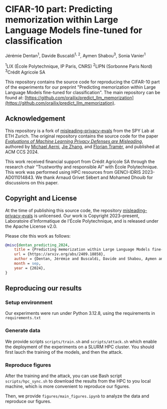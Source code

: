 # CIFAR-10 part: Predicting memorization within Large Language Models fine-tuned for classification

Jérémie Dentan<sup>1</sup>, Davide Buscaldi<sup>1, 2</sup>, Aymen Shabou<sup>3</sup>, Sonia Vanier<sup>1</sup>

<sup>1</sup>LIX (École Polytechnique, IP Paris, CNRS) <sup>2</sup>LIPN (Sorbonne Paris Nord) <sup>3</sup>Crédit Agricole SA

This repository contains the source code for reproducing the CIFAR-10 part of the experiments for our preprint "Predicting memorization within Large Language Models fine-tuned for classification". The main repository can be found at: [https://github.com/orailix/predict_llm_memorization](https://github.com/orailix/predict_llm_memorization).

## Acknowledgement

This repository is a fork of [misleading-privacy-evals](https://github.com/ethz-spylab/misleading-privacy-evals) from the SPY Lab at ETH Zurich. The original repository contains the source code for the paper [*Evaluations of Machine Learning Privacy Defenses are Misleading*](https://arxiv.org/abs/2404.17399), authored by [Michael Aerni](https://www.michaelaerni.com/), [Jie Zhang](https://zj-jayzhang.github.io/), and [Florian Tramèr](https://floriantramer.com/), and published at ACM CCS 2024.

This work received financial support from Crédit Agricole SA through the research chair “Trustworthy and responsible AI” with École Polytechnique. This work was performed using HPC resources from GENCI-IDRIS 2023-AD011014843. We thank Arnaud Grivet Sébert and Mohamed Dhouib for discussions on this paper.

## Copyright and License

At the time of publishing this source code, the repository [misleading-privacy-evals](https://github.com/ethz-spylab/misleading-privacy-evals) is unlicensed. Our work is Copyright 2023–present, Laboratoire d'Informatique de l'École Polytechnique, and is released under the Apache License v2.0.

Please cite this work as follows:

```bibtex
@misc{dentan_predicting_2024,
	title = {Predicting memorization within Large Language Models fine-tuned for classification},
	url = {https://arxiv.org/abs/2409.18858},
	author = {Dentan, Jérémie and Buscaldi, Davide and Shabou, Aymen and Vanier, Sonia},
	month = sep,
	year = {2024},
}
```

## Reproducing our results

### Setup environment

Our experiments were run under Python 3.12.8, using the requirements in `requirements.txt`

### Generate data

We provide scripts `scripts/train.sh` and `scripts/attack.sh` which enable the deployment of the experiments on a SLURM HPC cluster. You should first lauch the training of the models, and then the attack.

### Reproduce figures

After the training and the attack, you can use Bash script `scripts/hpc_sync.sh` to download the results from the HPC to you local machine, which is more convenient to reproduce our figures.

Then, we provide `figures/main_figures.ipynb` to analyze the data and reproduce our figures.
